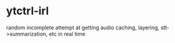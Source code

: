 # ytctrl-irl

random incomplete attempt at getting audio caching, layering, stt->summarization, etc in real time

